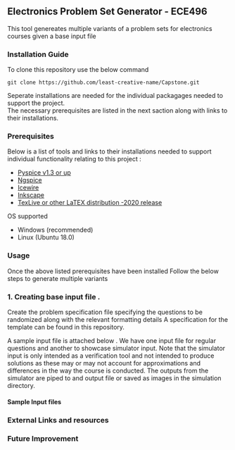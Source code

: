## Electronics Problem Set Generator - ECE496
This tool genereates multiple variants of a problem sets for electronics courses given a base input file 

### Installation Guide 
To clone this repository use the below command 

`git clone https://github.com/least-creative-name/Capstone.git`

Seperate installations are needed for the individual packagages needed to support the project.<br />
The necessary prerequisites are listed in the next saction along with links to their installations. 

### Prerequisites 
Below is a list of tools and links to their installations needed to support individual functionality relating to this project :  
* [Pyspice v1.3 or up](https://pyspice.fabrice-salvaire.fr/releases/v1.3/)
* [Ngspice](http://ngspice.sourceforge.net/docs.html)
* [Icewire](https://icewire.ca/)
* [Inkscape](https://inkscape.org/)  
* [TexLive or other LaTEX distribution -2020 release](https://www.tug.org/texlive/)

OS supported
* Windows (recommended)
* Linux (Ubuntu 18.0)
### Usage
Once the above listed prerequisites have been installed Follow the below steps to generate multiple variants 

### 1. Creating base input file .
Create the problem specification file specifying the questions to be randomized along with the relevant formatting details
A specification for the template can be found in this repository. 

A sample input file is attached below . We have one input file for regular questions and another to showcase simulator input.
Note that the simulator input is only intended as a verification tool and not intended to produce solutions as these may or may not 
account for approximations and differences in the way the course is conducted. The outputs from the simulator are piped to and output file 
or saved as images in the simulation directory.

#### Sample Input files  





### External Links and resources 

### Future Improvement 
